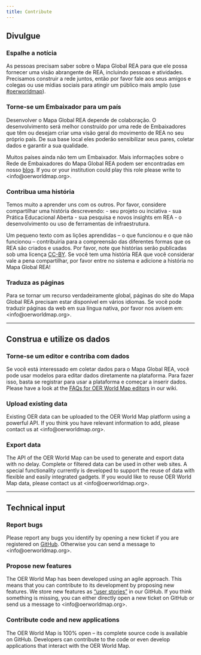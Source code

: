 ```yaml
---
title: Contribute
---
```

## Divulgue

### Espalhe a notícia

As pessoas precisam saber sobre o Mapa Global REA para que ele possa fornecer uma visão abrangente de REA, incluindo pessoas e atividades. Precisamos construir a rede juntos, então por favor fale aos seus amigos e colegas ou use mídias sociais para atingir um público mais amplo (use [ #oerworldmap](https://twitter.com/hashtag/oerworldmap)).

### Torne-se um Embaixador para um país

Desenvolver o Mapa Global REA depende de colaboração. O desenvolvimento será melhor construído por uma rede de Embaixadores que têm ou desejam criar uma visão geral do movimento de REA no seu próprio país. De sua base local eles poderão sensibilizar seus pares, coletar dados e garantir a sua qualidade.

Muitos países ainda não tem um Embaixador. Mais informações sobre o Rede de Embaixadores do Mapa Global REA podem ser encontradas em nosso [ blog](https://oerworldmap.wordpress.com/2015/09/19/how-to-become-part-of-the-oer-world-map-country-champion-network/). If you or your institution could play this role please write to <in&#102;o&#64;oerw&#111;&#114;ldma&#112;&#46;org>.

### Contribua uma história

Temos muito a aprender uns com os outros. Por favor, considere compartilhar uma história descrevendo: - seu projeto ou inciativa - sua Prática Educacional Aberta - sua pesquisa e novos insights em REA - o desenvolvimento ou uso de ferramentas de infraestrutura.

Um pequeno texto com as lições aprendidas – o que funcionou e o que não funcionou – contribuiria para a compreensão das diferentes formas que os REA são criados e usados. Por favor, note que histórias serão publicadas sob uma licença [CC-BY](https://creativecommons.org/licenses/by/4.0/). Se você tem uma história REA que você considerar vale a pena compartilhar, por favor entre no sistema e adicione a história no Mapa Global REA!

### Traduza as páginas

Para se tornar um recurso verdadeiramente global, páginas do site do Mapa Global REA precisam estar disponível em vários idiomas. Se você pode traduzir páginas da web em sua língua nativa, por favor nos avisem em: <in&#102;o&#64;oerw&#111;&#114;ldma&#112;&#46;org>.

* * *

## Construa e utilize os dados

### Torne-se um editor e contriba com dados

Se você está interessado em coletar dados para o Mapa Global REA, você pode usar modelos para editar dados diretamente na plataforma. Para fazer isso, basta se registrar para usar a plataforma e começar a inserir dados. Please have a look at the [FAQs for OER World Map editors](https://github.com/hbz/oerworldmap/wiki/FAQs-for-OER-World-Map-editors) in our wiki.

### Upload existing data

Existing OER data can be uploaded to the OER World Map platform using a powerful API. If you think you have relevant information to add, please contact us at <in&#102;o&#64;oerw&#111;&#114;ldma&#112;&#46;org>.

### Export data

The API of the OER World Map can be used to generate and export data with no delay. Complete or filtered data can be used in other web sites. A special functionality currently is developed to support the reuse of data with flexible and easily integrated gadgets. If you would like to reuse OER World Map data, please contact us at <in&#102;o&#64;oerw&#111;&#114;ldma&#112;&#46;org>.

* * *

## Technical input

### Report bugs

Please report any bugs you identify by opening a new ticket if you are registered on [GitHub](https://github.com/hbz/oerworldmap). Otherwise you can send a message to <in&#102;o&#64;oerw&#111;&#114;ldma&#112;&#46;org>.

### Propose new features

The OER World Map has been developed using an agile approach. This means that you can contribute to its development by proposing new features. We store new features as [“user stories”](https://github.com/hbz/oerworldmap/labels/story) in our GitHub. If you think something is missing, you can either directly open a new ticket on GitHub or send us a message to <in&#102;o&#64;oerw&#111;&#114;ldma&#112;&#46;org>.

### Contribute code and new applications

The OER World Map is 100% open – its complete source code is available on GitHub. Developers can contribute to the code or even develop applications that interact with the OER World Map.